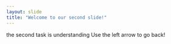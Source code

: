 ```yaml
---
layout: slide
title: "Welcome to our second slide!"
---
```

the second task is understanding
Use the left arrow to go back!
